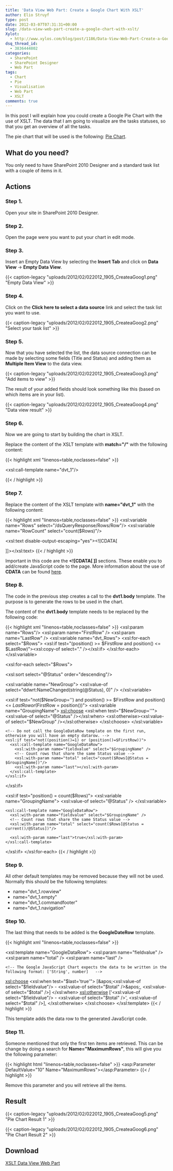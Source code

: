 ```yaml
---
title: 'Data View Web Part: Create a Google Chart With XSLT'
author: Elio Struyf
type: post
date: 2012-03-07T07:31:31+00:00
slug: /data-view-web-part-create-a-google-chart-with-xslt/
Xylot:
  - http://www.xylos.com/blog/post/1186/Data-View-Web-Part-Create-a-Google-Pie-Chart-with-XSLT/
dsq_thread_id:
  - 3836444802
categories:
  - SharePoint
  - SharePoint Designer
  - Web Part
tags:
  - Chart
  - Pie
  - Visualisation
  - Web Part
  - XSLT
comments: true
---
```


In this post I will explain how you could create a Google Pie Chart with the use of XSLT. The data that I am going to visualize are the tasks statuses, so that you get an overview of all the tasks.

The pie chart that will be used is the following: [Pie Chart](http://code.google.com/intl/us-en/apis/chart/interactive/docs/gallery/piechart.html).

## What do you need?

You only need to have SharePoint 2010 Designer and a standard task list with a couple of items in it.

## Actions

### Step 1.

Open your site in SharePoint 2010 Designer.

### Step 2.

Open the page were you want to put your chart in edit mode.

### Step 3.

Insert an Empty Data View by selecting the **Insert Tab** and click on **Data View** -> **Empty Data View**.

{{< caption-legacy "uploads/2012/02/022012_1905_CreateaGoog1.png" "Empty Data View" >}}

### Step 4.

Click on the **Click here to select a data source** link and select the task list you want to use.

{{< caption-legacy "uploads/2012/02/022012_1905_CreateaGoog2.png" "Select your task list" >}}

### Step 5.

Now that you have selected the list, the data source connection can be made by selecting some fields (Title and Status) and adding them as **Multiple Item View** to the data view.

{{< caption-legacy "uploads/2012/02/022012_1905_CreateaGoog3.png" "Add items to view" >}}

The result of your added fields should look something like this (based on which items are in your list).

{{< caption-legacy "uploads/2012/02/022012_1905_CreateaGoog4.png" "Data view result" >}}

### Step 6.

Now we are going to start by building the chart in XSLT.

Replace the content of the XSLT template with **match="/"** with the following content:

{{< highlight xml "linenos=table,noclasses=false" >}}
<!-- Google Chart JavaScript Reference -->
<script type="text/javascript" src="https://www.google.com/jsapi"></script>

<!-- Call the dvt_1 template -->
<xsl:call-template name="dvt_1"/>

<!-- Create the chart div -->
<div id="chart_div"></div>
{{< / highlight >}}


### Step 7.

Replace the content of the XSLT template with **name="dvt_1"** with the following content:


{{< highlight xml "linenos=table,noclasses=false" >}}
<xsl:variable name="Rows" select="/dsQueryResponse/Rows/Row"/>
<xsl:variable name="RowCount" select="count($Rows)"/>

<!-- CDATA - (Unparsed) Character Data -->
<!-- The text inside CDATA will not be parsed by the XML parser. -->
<!-- Check http://code.google.com/apis/chart/interactive/docs/quick_start.html for more information -->
<xsl:text disable-output-escaping="yes"><![CDATA[
  <script type="text/javascript">
    google.load('visualization', '1.0', {'packages':['corechart']});
    google.setOnLoadCallback(drawChart);
    function drawChart() {
      var data = new google.visualization.DataTable();
      data.addColumn('string', 'Tasks');
      data.addColumn('number', 'Status');

      data.addRows([
]]></xsl:text>

<!-- Call the body template -->
<xsl:call-template name="dvt_1.body">
  <xsl:with-param name="Rows" select="$Rows"/>
  <xsl:with-param name="FirstRow" select="1" />
  <xsl:with-param name="LastRow" select="$RowCount" />
</xsl:call-template>

<!-- Closing the JavaScript content -->
<xsl:text disable-output-escaping="yes"><![CDATA[
      ]);

      var options = {'title':'Task Overview', 'width':500, 'height':400, is3D: true, colors:['#4F81BD','#C0504D','#F79646','#9BBB59','#8064A2']};
      var chart = new google.visualization.PieChart(document.getElementById('chart_div'));
      chart.draw(data, options);
    }  
  </script>
]]></xsl:text>
{{< / highlight >}}


Important in this code are the **<![CDATA[ ]]** sections. These enable you to add/create JavaScript code to the page. More information about the use of **CDATA** can be found [here](http://www.w3schools.com/xml/xml_cdata.asp).

### Step 8.

The code in the previous step creates a call to the **dvt1.body** template. The purpose is to generate the rows to be used in the chart.

The content of the **dvt1.body** template needs to be replaced by the following code:


{{< highlight xml "linenos=table,noclasses=false" >}}
<xsl:param name="Rows"/>
<xsl:param name="FirstRow" />
<xsl:param name="LastRow" />
<xsl:variable name="dvt_Rows">
  <root>
    <xsl:for-each select="$Rows">
      <xsl:if test="(position() >= $FirstRow and position() <= $LastRow)"><xsl:copy-of select="." /></xsl:if>
    </xsl:for-each>
  </root>
</xsl:variable>

<xsl:for-each select="$Rows">
<!-- Sort items on the task status -->
  <xsl:sort select="@Status" order="descending"/>

  <!-- Retrieve the current status -->
  <xsl:variable name="NewGroup">
    <!-- Check if the name is changed since the last time this function was called. -->
    <!-- It returns an empty string if the value has not changed; otherwise, the previous value is returned. -->
    <xsl:value-of select="ddwrt:NameChanged(string(@Status), 0)" />
  </xsl:variable>

  <xsl:if test="not($NewGroup='') and position() >= $FirstRow and position() <= $LastRow or ($FirstRow = position())">
    <!-- Retrieve the current group name -->
    <xsl:variable name="GroupingName">
      <xsl:choose>
        <xsl:when test="$NewGroup=''"><xsl:value-of select="@Status" /></xsl:when>
        <xsl:otherwise><xsl:value-of select="$NewGroup" /></xsl:otherwise>
      </xsl:choose>
    </xsl:variable>

    <!-- Do not call the GoogleDataRow template on the first run, otherwise you will have an empty datarow. -->
    <xsl:if test="not((position()=1) or (position()=$FirstRow))">
      <xsl:call-template name="GoogleDataRow">
        <xsl:with-param name="fieldvalue" select="$GroupingName" />
        <!-- Count rows that share the same Status value -->
        <xsl:with-param name="total" select="count($Rows[@Status = $GroupingName])"/>
        <xsl:with-param name="last"></xsl:with-param>
      </xsl:call-template>
    </xsl:if>
  </xsl:if>

  <!-- Check if the current row is the last row to be processed. -->
  <xsl:if test="position() = count($Rows)">
    <xsl:variable name="GroupingName">
      <xsl:value-of select="@Status" />
    </xsl:variable>

    <xsl:call-template name="GoogleDataRow">
      <xsl:with-param name="fieldvalue" select="$GroupingName" />
      <!-- Count rows that share the same Status value -->
      <xsl:with-param name="total" select="count($Rows[@Status = current()/@Status])"/>
<!-- Let the function know that it is the last row -->
      <xsl:with-param name="last">true</xsl:with-param>
    </xsl:call-template>
  </xsl:if>
</xsl:for-each>
{{< / highlight >}}


### Step 9.

All other default templates may be removed because they will not be used. Normally this should be the following templates:

*   name="dvt_1.rowview"
*   name="dvt_1.empty"
*   name="dvt_1.commandfooter"
*   name="dvt_1.navigation"

### Step 10.

The last thing that needs to be added is the **GoogleDateRow** template.


{{< highlight xml "linenos=table,noclasses=false" >}}
<!-- GoogleDataRow template -->
<xsl:template name="GoogleDataRow">
  <xsl:param name="fieldvalue" />  
  <xsl:param name="total" />
  <xsl:param name="last" />

    <!-- The Google JavaScript Chart expects the data to be written in the following format: ['String', number]   -->
  <xsl:choose>
    <xsl:when test="$last='true'">
      [&apos;<xsl:value-of select="$fieldvalue"/> - <xsl:value-of select="$total" />&apos;, <xsl:value-of select="$total" />]
    </xsl:when>
    <xsl:otherwise>
      [&apos;<xsl:value-of select="$fieldvalue"/> - <xsl:value-of select="$total" />&apos;, <xsl:value-of select="$total" />],
    </xsl:otherwise>
  </xsl:choose>
</xsl:template>
{{< / highlight >}}


This template adds the data row to the generated JavaScript code.

### Step 11.

Someone mentioned that only the first ten items are retrieved. This can be change by doing a search for **Name="MaximumRows"**, this will give you the following parameter: 

{{< highlight html "linenos=table,noclasses=false" >}}
<asp:Parameter DefaultValue="10" Name="MaximumRows"></asp:Parameter>
{{< / highlight >}} 

Remove this parameter and you will retrieve all the items.

## Result

{{< caption-legacy "uploads/2012/02/022012_1905_CreateaGoog5.png" "Pie Chart Result 1" >}}

{{< caption-legacy "uploads/2012/02/022012_1905_CreateaGoog6.png" "Pie Chart Result 2" >}}

## Download

[XSLT Data View Web Part](/uploads/2012/04/XSLT-Data-View-Web-Part.txt "XSLT Data View Web Part")